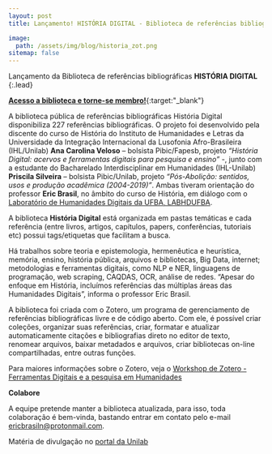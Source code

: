 ```yaml
---
layout: post
title: Lançamento! HISTÓRIA DIGITAL - Biblioteca de referências bibliográficas no Zotero

image: 
  path: /assets/img/blog/historia_zot.png
sitemap: false
---
```


Lançamento da Biblioteca de referências bibliográficas **HISTÓRIA DIGITAL**
{:.lead}

[**Acesso a biblioteca e torne-se membro!**](tinyurl.com/yakk58xl){:target:"_blank"}

A biblioteca pública de referências bibliográficas História Digital disponibiliza 227 referências bibliográficas. O projeto foi desenvolvido pela discente do curso de História do Instituto de Humanidades e Letras da Universidade da Integração Internacional da Lusofonia Afro-Brasileira (IHL/Unilab) **Ana Carolina Veloso** – bolsista Pibic/Fapesb, projeto *“História Digital: acervos e ferramentas digitais para pesquisa e ensino”* -, junto com a estudante do Bacharelado Interdisciplinar em Humanidades (IHL-Unilab) **Priscila Silveira** – bolsista Pibic/Unilab, projeto *“Pós-Abolição: sentidos, usos e produção acadêmica (2004-2019)”*. Ambas tiveram orientação do professor **Eric Brasil**, no âmbito do curso de História, em diálogo com o [Laboratório de Humanidades Digitais da UFBA, LABHDUFBA](labhd.ufba.br).

A biblioteca **História Digital** está organizada em pastas temáticas e cada referência (entre livros, artigos, capítulos, papers, conferências, tutoriais etc) possui tags/etiquetas que facilitam a busca.

Há trabalhos sobre teoria e epistemologia, hermenêutica e heurística, memória, ensino, história pública, arquivos e bibliotecas, Big Data, internet; metodologias e ferramentas digitais, como NLP e NER, linguagens de programação, web scraping, CAQDAS, OCR, análise de redes. “Apesar do enfoque em História, incluímos referências das múltiplas áreas das Humanidades Digitais”, informa o professor Eric Brasil.

A biblioteca foi criada com o Zotero, um programa de gerenciamento de referências bibliográficas livre e de código aberto. Com ele, é possível criar coleções, organizar suas referências, criar, formatar e atualizar automaticamente citações e bibliografias direto no editor de texto, renomear arquivos, baixar metadados e arquivos, criar bibliotecas on-line compartilhadas, entre outras funções.

Para maiores informações sobre o Zotero, veja o [Workshop de Zotero - Ferramentas Digitais e a pesquisa em Humanidades](https://youtu.be/I5ohkh5d51Y) 

**Colabore**

A equipe pretende manter a biblioteca atualizada, para isso, toda colaboração é bem-vinda, bastando entrar em contato pelo e-mail ericbrasiln@protonmail.com.

Matéria de divulgação no [portal da Unilab](http://unilab.edu.br/noticias/2021/02/23/projeto-historia-digital-disponibiliza-277-referencias-bibliograficas/)